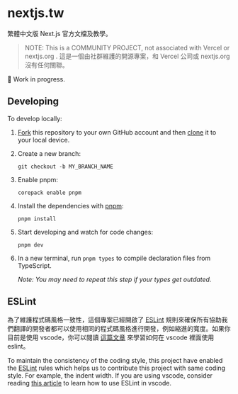 # nextjs.tw

繁體中文版 Next.js 官方文檔及教學。

> NOTE: This is a COMMUNITY PROJECT, not associated with Vercel or nextjs.org .
> 這是一個由社群維護的開源專案，和 Vercel 公司或 nextjs.org 沒有任何關聯。

👷 Work in progress.

## Developing

To develop locally:

1. [Fork](https://help.github.com/articles/fork-a-repo/) this repository to your
   own GitHub account and then
   [clone](https://help.github.com/articles/cloning-a-repository/) it to your local device.

2. Create a new branch:
   ```
   git checkout -b MY_BRANCH_NAME
   ```
3. Enable pnpm:
   ```
   corepack enable pnpm
   ```
4. Install the dependencies with [pnpm](https://pnpm.io/):
   ```
   pnpm install
   ```
5. Start developing and watch for code changes:
   ```
   pnpm dev
   ```
6. In a new terminal, run `pnpm types` to compile declaration files from
   TypeScript.

   _Note: You may need to repeat this step if your types get outdated._


## ESLint

為了維護程式碼風格一致性，這個專案已經開啟了 [ESLint](https://eslint.org/) 規則來確保所有協助我們翻譯的開發者都可以使用相同的程式碼風格進行開發，例如縮進的寬度。如果你目前是使用 vscode，你可以閱讀 [這篇文章](https://www.robinwieruch.de/vscode-eslint/) 來學習如何在 vscode 裡面使用 eslint。

To maintain the consistency of the coding style, this project have enabled the [ESLint](https://eslint.org/) rules which helps us to contribute this project with same coding style. For example, the indent width. If you are using vscode, consider reading [this article](https://www.robinwieruch.de/vscode-eslint/)  to learn how to use ESLint in vscode.